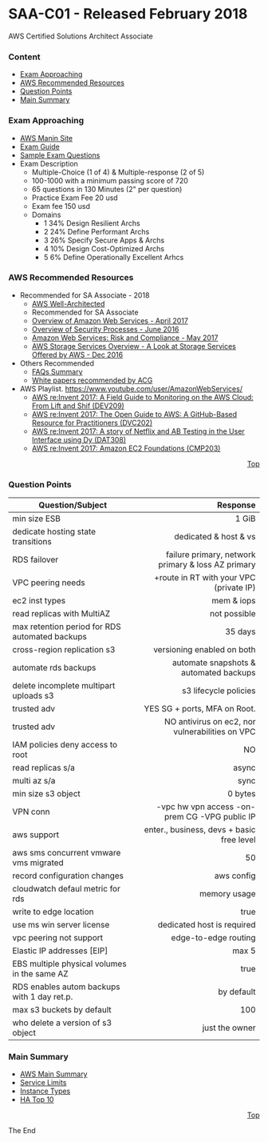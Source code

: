 <a id="top" />

# SAA-C01 - Released February 2018
AWS Certified Solutions Architect Associate

### Content
* [Exam Approaching](#exam-approaching)
* [AWS Recommended Resources](#aws-recommended-resources)
* [Question Points](#question-points)
* [Main Summary](#main-summary)

### Exam Approaching

* [AWS Manin Site](https://aws.amazon.com/certification/certified-solutions-architect-associate/)
* [Exam Guide](https://d1.awsstatic.com/training-and-certification/docs-sa-assoc/AWS_Certified_Solutions_Architect_Associate_Feb_2018_%20Exam_Guide_v1.5.2.pdf)
* [Sample Exam Questions](https://d1.awsstatic.com/training-and-certification/docs-sa-assoc/AWS_Certified_Solutions%20Architect_Associate_Feb_2018_Sample%20Questions_v1.0.pdf)
* Exam Description
  - Multiple-Choice (1 of 4) & Multiple-response (2 of 5)
  - 100-1000 with a minimum passing score of 720
  - 65 questions in 130 Minutes (2" per question)
  - Practice Exam Fee 20 usd
  - Exam fee 150 usd
  - Domains
    * 1 34% Design Resilient Archs
    * 2 24% Define Performant Archs
    * 3 26% Specify Secure Apps & Archs
    * 4 10% Design Cost-Optimized Archs
    * 5  6% Define Operationally Excellent Arhcs

### AWS Recommended Resources

- Recommended for SA Associate - 2018 
  * [AWS Well-Architected](https://aws.amazon.com/architecture/well-architected/)
  - Recommended for SA Associate
  * [Overview of Amazon Web Services - April 2017](https://d1.awsstatic.com/whitepapers/aws-overview.pdf)
  * [Overview of Security Processes - June 2016](http://d0.awsstatic.com/whitepapers/Security/AWS%20Security%20Whitepaper.pdf)
  * [Amazon Web Services: Risk and Compliance - May 2017](https://d1.awsstatic.com/whitepapers/compliance/AWS_Risk_and_Compliance_Whitepaper.pdf)
  * [AWS Storage Services Overview - A Look at Storage Services Offered by AWS - Dec 2016](https://d1.awsstatic.com/whitepapers/Storage/AWS%20Storage%20Services%20Whitepaper-v9.pdf)
- Others Recommended
  * [FAQs Summary](https://github.com/escamarla/aws-training/blob/master/exam-preparation/faqs/aws-faqs-summary.md)
  * [White papers recommended by ACG](https://github.com/escamarla/aws-training/blob/master/exam-preparation/docs-md/docs-to-read.md/#wp)
- AWS Playlist. https://www.youtube.com/user/AmazonWebServices/
  * [AWS re:Invent 2017: A Field Guide to Monitoring on the AWS Cloud: From Lift and Shif (DEV209)](https://www.youtube.com/watch?v=HjhqjG3YWFI&list=PLhrlKZpdzukf34vxrO18JKjMLT_5tGNJi)
  * [AWS re:Invent 2017: The Open Guide to AWS: A GitHub-Based Resource for Practitioners (DVC202)](https://www.youtube.com/watch?v=6LFE4IijMXw&list=PLhrlKZpdzukcXiSxwm8Q-A14n17gZj_kT)
  * [AWS re:Invent 2017: A story of Netflix and AB Testing in the User Interface using Dy (DAT308)](https://www.youtube.com/watch?v=k8PTetgYzLA&list=PLhrlKZpdzuketnzOgclLSIXCacM84ryFX)
  * [AWS re:Invent 2017: Amazon EC2 Foundations (CMP203)](https://www.youtube.com/watch?v=97Wi7V1wLYA&list=PLhrlKZpdzukeiPpqZ3C7r-6DDqr0pWTow)

<p align="right"><a href="#top">Top</a></p>

### Question Points

| Question/Subject | Response |
| --- | ---: |
| min size ESB | 1 GiB |
| dedicate hosting state transitions | dedicated & host & vs |
| RDS failover | failure primary, network primary & loss AZ primary |
| VPC peering needs | +route in RT with your VPC (private IP) |
| ec2 inst types | mem & iops |
| read replicas with MultiAZ | not possible |
| max retention period for RDS automated backups | 35 days |
| cross-region replication s3 | versioning enabled on both |
| automate rds backups | automate snapshots & automated backups |
| delete incomplete multipart uploads s3 | s3 lifecycle policies |
| trusted adv | YES SG + ports, MFA on Root.  |
| trusted adv | NO antivirus on ec2, nor vulnerabilities on VPC |
| IAM policies deny access to root | NO |
| read replicas s/a | async |
| multi az s/a | sync |
| min size s3 object | 0 bytes |
| VPN conn | -vpc hw vpn access -on-prem CG -VPG public IP |
| aws support | enter., business, devs + basic free level |
| aws sms concurrent vmware vms migrated | 50 |
| record configuration changes | aws config |
| cloudwatch defaul metric for rds | memory usage |
| write to edge location | true |
| use ms win server license | dedicated host is required |
| vpc peering not support | edge-to-edge routing |
| Elastic IP addresses [EIP] | max 5 |
| EBS multiple physical volumes in the same AZ | true |
| RDS enables autom backups with 1 day ret.p. | by default  |
| max s3 buckets by default | 100 |
| who delete a version of s3 object | just the owner |


### Main Summary

* [AWS Main Summary](https://github.com/escamarla/aws-training/blob/master/exam-preparation/docs-md/aws-main-summary.md)
* [Service Limits](https://github.com/escamarla/aws-training/blob/master/exam-preparation/docs-md/aws-limits.md)
* [Instance Types](https://github.com/escamarla/aws-training/blob/master/exam-preparation/docs-md/instance-types.md)
* [HA Top 10](https://github.com/escamarla/aws-training/blob/master/exam-preparation/cloud-academy-summary/28-of-31-2017-exam-primer/00-09-ha-top-ten.png)

<p align="right"><a href="#top">Top</a></p>

The End
